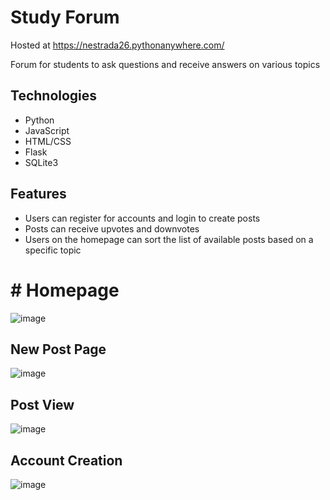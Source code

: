 # Study Forum
Hosted at https://nestrada26.pythonanywhere.com/

Forum for students to ask questions and receive answers on various topics

## Technologies
- Python
- JavaScript
- HTML/CSS
- Flask
- SQLite3

## Features

 - Users can register for accounts and login to create posts
 - Posts can receive upvotes and downvotes
 - Users on the homepage can sort the list of available posts based on a specific topic

# # Homepage
![image](https://github.com/CybrNight/CSE106-Forum/assets/14323993/45b4936a-d650-4910-b333-ec3667ff14f5)

## New Post Page
![image](https://github.com/CybrNight/CSE106-Forum/assets/14323993/e0d3b12e-b480-41a7-9b20-bb24481f89b4)

## Post View
![image](https://github.com/CybrNight/CSE106-Forum/assets/14323993/d7806bbd-410d-4b53-ab39-9022d7ae8c07)

## Account Creation
![image](https://github.com/CybrNight/CSE106-Forum/assets/14323993/ed18a171-ca73-41c2-aa2e-2c07ed92860b)
